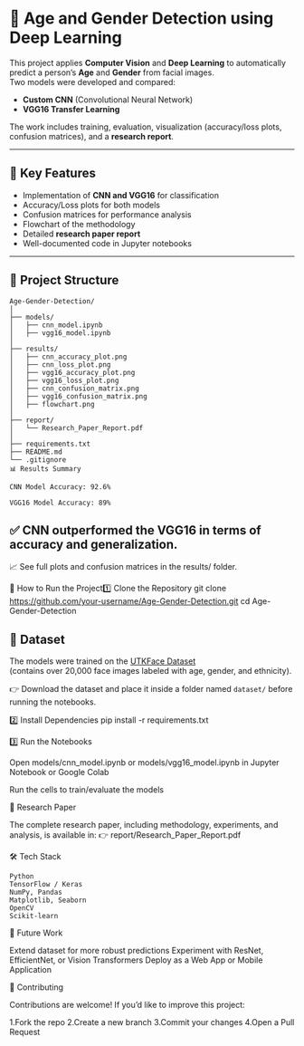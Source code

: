 # 🧑 Age and Gender Detection using Deep Learning

This project applies **Computer Vision** and **Deep Learning** to automatically predict a person’s **Age** and **Gender** from facial images.  
Two models were developed and compared:  
- **Custom CNN** (Convolutional Neural Network)  
- **VGG16 Transfer Learning**  

The work includes training, evaluation, visualization (accuracy/loss plots, confusion matrices), and a **research report**.

---

## 📌 Key Features
- Implementation of **CNN and VGG16** for classification
- Accuracy/Loss plots for both models
- Confusion matrices for performance analysis
- Flowchart of the methodology
- Detailed **research paper report**
- Well-documented code in Jupyter notebooks

---

## 📂 Project Structure
```plaintext
Age-Gender-Detection/
│
├── models/                  
│   ├── cnn_model.ipynb
│   ├── vgg16_model.ipynb
│
├── results/                 
│   ├── cnn_accuracy_plot.png
│   ├── cnn_loss_plot.png
│   ├── vgg16_accuracy_plot.png
│   ├── vgg16_loss_plot.png
│   ├── cnn_confusion_matrix.png
│   ├── vgg16_confusion_matrix.png
│   ├── flowchart.png
│
├── report/
│   └── Research_Paper_Report.pdf
│
├── requirements.txt         
├── README.md                
└── .gitignore               
📊 Results Summary

CNN Model Accuracy: 92.6%

VGG16 Model Accuracy: 89%
```
##  ✅ CNN outperformed the VGG16 in terms of accuracy and generalization.
📈 See full plots and confusion matrices in the results/ folder.

🚀 How to Run the Project1️⃣ Clone the Repository
git clone https://github.com/your-username/Age-Gender-Detection.git
cd Age-Gender-Detection

## 📂 Dataset
The models were trained on the [UTKFace Dataset](https://susanqq.github.io/UTKFace/)  
(contains over 20,000 face images labeled with age, gender, and ethnicity).  

👉 Download the dataset and place it inside a folder named `dataset/` before running the notebooks.

2️⃣ Install Dependencies
pip install -r requirements.txt

3️⃣ Run the Notebooks

Open models/cnn_model.ipynb or models/vgg16_model.ipynb in Jupyter Notebook or Google Colab

Run the cells to train/evaluate the models

📜 Research Paper

The complete research paper, including methodology, experiments, and analysis, is available in:
👉 report/Research_Paper_Report.pdf

🛠️ Tech Stack
```plaintext
Python 
TensorFlow / Keras
NumPy, Pandas
Matplotlib, Seaborn
OpenCV
Scikit-learn 
```
📌 Future Work

Extend dataset for more robust predictions
Experiment with ResNet, EfficientNet, or Vision Transformers
Deploy as a Web App or Mobile Application

🤝 Contributing

Contributions are welcome! If you’d like to improve this project:

1.Fork the repo
2.Create a new branch
3.Commit your changes
4.Open a Pull Request
```
